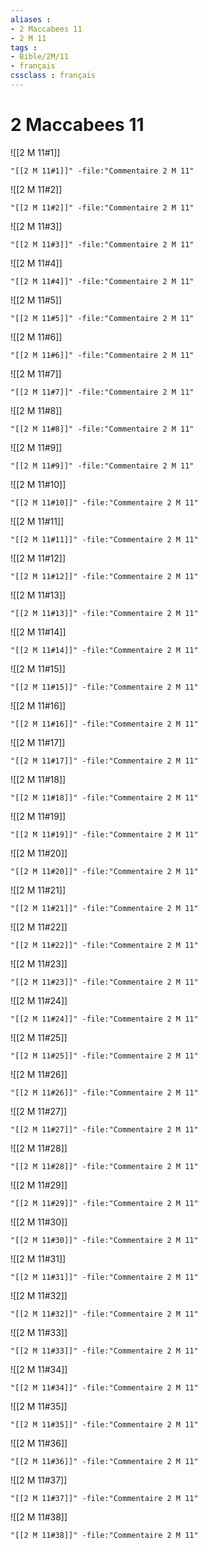 ```yaml
---
aliases : 
- 2 Maccabees 11
- 2 M 11
tags : 
- Bible/2M/11
- français
cssclass : français
---
```


# 2 Maccabees 11

![[2 M 11#1]]

```query
"[[2 M 11#1]]" -file:"Commentaire 2 M 11"
```

![[2 M 11#2]]

```query
"[[2 M 11#2]]" -file:"Commentaire 2 M 11"
```

![[2 M 11#3]]

```query
"[[2 M 11#3]]" -file:"Commentaire 2 M 11"
```

![[2 M 11#4]]

```query
"[[2 M 11#4]]" -file:"Commentaire 2 M 11"
```

![[2 M 11#5]]

```query
"[[2 M 11#5]]" -file:"Commentaire 2 M 11"
```

![[2 M 11#6]]

```query
"[[2 M 11#6]]" -file:"Commentaire 2 M 11"
```

![[2 M 11#7]]

```query
"[[2 M 11#7]]" -file:"Commentaire 2 M 11"
```

![[2 M 11#8]]

```query
"[[2 M 11#8]]" -file:"Commentaire 2 M 11"
```

![[2 M 11#9]]

```query
"[[2 M 11#9]]" -file:"Commentaire 2 M 11"
```

![[2 M 11#10]]

```query
"[[2 M 11#10]]" -file:"Commentaire 2 M 11"
```

![[2 M 11#11]]

```query
"[[2 M 11#11]]" -file:"Commentaire 2 M 11"
```

![[2 M 11#12]]

```query
"[[2 M 11#12]]" -file:"Commentaire 2 M 11"
```

![[2 M 11#13]]

```query
"[[2 M 11#13]]" -file:"Commentaire 2 M 11"
```

![[2 M 11#14]]

```query
"[[2 M 11#14]]" -file:"Commentaire 2 M 11"
```

![[2 M 11#15]]

```query
"[[2 M 11#15]]" -file:"Commentaire 2 M 11"
```

![[2 M 11#16]]

```query
"[[2 M 11#16]]" -file:"Commentaire 2 M 11"
```

![[2 M 11#17]]

```query
"[[2 M 11#17]]" -file:"Commentaire 2 M 11"
```

![[2 M 11#18]]

```query
"[[2 M 11#18]]" -file:"Commentaire 2 M 11"
```

![[2 M 11#19]]

```query
"[[2 M 11#19]]" -file:"Commentaire 2 M 11"
```

![[2 M 11#20]]

```query
"[[2 M 11#20]]" -file:"Commentaire 2 M 11"
```

![[2 M 11#21]]

```query
"[[2 M 11#21]]" -file:"Commentaire 2 M 11"
```

![[2 M 11#22]]

```query
"[[2 M 11#22]]" -file:"Commentaire 2 M 11"
```

![[2 M 11#23]]

```query
"[[2 M 11#23]]" -file:"Commentaire 2 M 11"
```

![[2 M 11#24]]

```query
"[[2 M 11#24]]" -file:"Commentaire 2 M 11"
```

![[2 M 11#25]]

```query
"[[2 M 11#25]]" -file:"Commentaire 2 M 11"
```

![[2 M 11#26]]

```query
"[[2 M 11#26]]" -file:"Commentaire 2 M 11"
```

![[2 M 11#27]]

```query
"[[2 M 11#27]]" -file:"Commentaire 2 M 11"
```

![[2 M 11#28]]

```query
"[[2 M 11#28]]" -file:"Commentaire 2 M 11"
```

![[2 M 11#29]]

```query
"[[2 M 11#29]]" -file:"Commentaire 2 M 11"
```

![[2 M 11#30]]

```query
"[[2 M 11#30]]" -file:"Commentaire 2 M 11"
```

![[2 M 11#31]]

```query
"[[2 M 11#31]]" -file:"Commentaire 2 M 11"
```

![[2 M 11#32]]

```query
"[[2 M 11#32]]" -file:"Commentaire 2 M 11"
```

![[2 M 11#33]]

```query
"[[2 M 11#33]]" -file:"Commentaire 2 M 11"
```

![[2 M 11#34]]

```query
"[[2 M 11#34]]" -file:"Commentaire 2 M 11"
```

![[2 M 11#35]]

```query
"[[2 M 11#35]]" -file:"Commentaire 2 M 11"
```

![[2 M 11#36]]

```query
"[[2 M 11#36]]" -file:"Commentaire 2 M 11"
```

![[2 M 11#37]]

```query
"[[2 M 11#37]]" -file:"Commentaire 2 M 11"
```

![[2 M 11#38]]

```query
"[[2 M 11#38]]" -file:"Commentaire 2 M 11"
```

